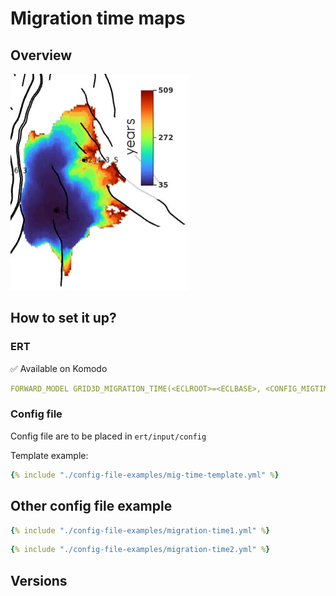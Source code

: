 # Migration time maps

## Overview

![image alt ><](mig-time.jpg)

## How to set it up?

### ERT


✅ Available on Komodo

```yaml
FORWARD_MODEL GRID3D_MIGRATION_TIME(<ECLROOT>=<ECLBASE>, <CONFIG_MIGTIME>=<CONFIG_PATH>/../input/config/grid3d_migration_time.yml)
```

### Config file

Config file are to be placed in `ert/input/config`

Template example:

~~~ yaml title="grid3d_migration_time.yml"
{% include "./config-file-examples/mig-time-template.yml" %}
~~~

## Other config file example

~~~ yaml title="Example 1"
{% include "./config-file-examples/migration-time1.yml" %}
~~~

~~~ yaml title="Example 2"
{% include "./config-file-examples/migration-time2.yml" %}
~~~

## Versions

